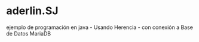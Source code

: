 # aderlin.SJ
ejemplo de programación en java - Usando Herencia - con conexión a Base de Datos MariaDB 
